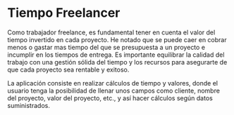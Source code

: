 # Tiempo Freelancer
Como trabajador freelance, es fundamental tener en cuenta el valor del tiempo invertido en cada proyecto. He notado que se puede caer en cobrar menos o gastar mas tiempo del que se presupuesta a un proyecto e incumplir en los tiempos de entrega. Es importante equilibrar la calidad del trabajo con una gestión sólida del tiempo y los recursos para asegurarte de que cada proyecto sea rentable y exitoso.

La aplicación consiste en realizar cálculos de tiempo y valores, donde el usuario tenga la posibilidad de llenar unos campos como cliente, nombre del proyecto, valor del proyecto, etc., y así hacer cálculos según datos suministrados.